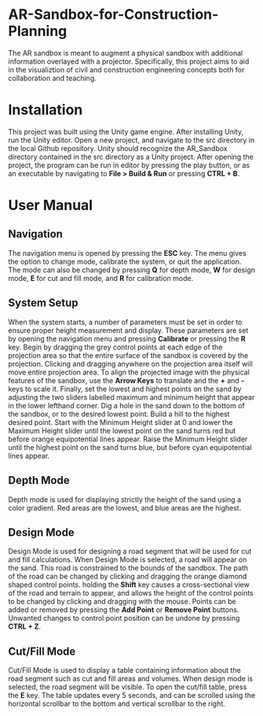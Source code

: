 # AR-Sandbox-for-Construction-Planning

The AR sandbox is meant to augment a physical sandbox with additional information overlayed with a projector. Specifically, this project aims to aid in the visualiztion of civil and construction engineering concepts both for collaboration and teaching.

# Installation

This project was built using the Unity game engine. After installing Unity, run the Unity editor. Open a new project, and navigate to the src directory in the local Github repository. Unity should recognize the AR_Sandbox directory contained in the src directory as a Unity project. After opening the project, the program can be run in editor by pressing the play button, or as an executable by navigating to **File > Build & Run** or pressing **CTRL + B**.

# User Manual

## Navigation

The navigation menu is opened by pressing the **ESC** key. The menu gives the option to change mode, calibrate the system, or quit the application. The mode can also be changed by pressing **Q** for depth mode, **W** for design mode, **E** for cut and fill mode, and **R** for calibration mode.

## System Setup

When the system starts, a number of parameters must be set in order to ensure proper height measurement and display. These parameters are set by opening the navigation menu and pressing **Calibrate** or pressing the **R** key. Begin by dragging the grey control points at each edge of the projection area so that the entire surface of the sandbox is covered by the projection. Clicking and dragging anywhere on the projection area itself will move entire projection area. To align the projected image with the physical features of the sandbox, use the **Arrow Keys** to translate and the **+** and **-** keys to scale it. Finally, set the lowest and highest points on the sand by adjusting the two sliders labelled maximum and minimum height that appear in the lower lefthand corner. Dig a hole in the sand down to the bottom of the sandbox, or to the desired lowest point. Build a hill to the highest desired point. Start with the Minimum Height slider at 0 and lower the Maximum Height slider until the lowest point on the sand turns red but before orange equipotential lines appear. Raise the Minimum Height slider until the highest point on the sand turns blue, but before cyan equipotential lines appear. 

## Depth Mode

Depth mode is used for displaying strictly the height of the sand using a color gradient. Red areas are the lowest, and blue areas are the highest.

## Design Mode

Design Mode is used for designing a road segment that will be used for cut and fill calculations. When Design Mode is selected, a road will appear on the sand. This road is constrained to the bounds of the sandbox. The path of the road can be changed by clicking and dragging the orange diamond shaped control points. holding the **Shift** key causes a cross-sectional view of the road and terrain to appear, and allows the height of the control points to be changed by clicking and dragging with the mouse. Points can be added or removed by pressing the **Add Point** or **Remove Point** buttons. Unwanted changes to control point position can be undone by pressing **CTRL + Z**.

## Cut/Fill Mode

Cut/Fill Mode is used to display a table containing information about the road segment such as cut and fill areas and volumes. When design mode is selected, the road segment will be visible. To open the cut/fill table, press the **E** key. The table updates every 5 seconds, and can be scrolled using the horizontal scrollbar to the bottom and vertical scrollbar to the right.

